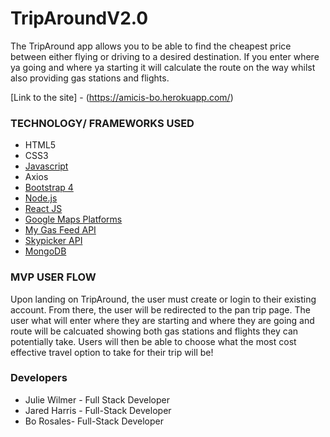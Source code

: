 # TripAroundV2.0

The TripAround app allows you to be able to find the cheapest price between either flying or driving to a desired destination. If you enter where ya going and where ya starting it will calculate the route on the way whilst also providing gas stations and flights.

[Link to the site] - (https://amicis-bo.herokuapp.com/)

### TECHNOLOGY/ FRAMEWORKS USED ###
+ HTML5
+ CSS3
+ [Javascript](https://www.javascript.com)
+ Axios
+ [Bootstrap 4](https://getbootstrap.com/)
+ [Node.js](https://nodejs.org/en/)
+ [React JS](https://reactjs.org/)
+ [Google Maps Platforms](https://cloud.google.com/maps-platform/maps/)
+ [My Gas Feed API](http://www.mygasfeed.com/keys/intro)
+ [Skypicker API](https://skypickerpublicapi.docs.apiary.io/#)
+ [MongoDB](https://www.mongodb.com/)

### MVP USER FLOW ###
Upon landing on TripAround, the user must create or login to their existing account.  From there, the user will be redirected to the pan trip page. The user what will enter where they are starting and where they are going and route will be calcuated showing both gas stations and flights they can potentially take. Users will then be able to choose what the most cost effective travel option to take for their trip will be!

### Developers ###
 * Julie Wilmer - Full Stack Developer
 * Jared Harris - Full-Stack Developer
 * Bo Rosales- Full-Stack Developer

